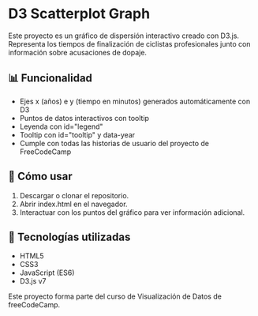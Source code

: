 # D3 Scatterplot Graph

Este proyecto es un gráfico de dispersión interactivo creado con D3.js. Representa los tiempos de finalización de ciclistas profesionales junto con información sobre acusaciones de dopaje.

## 📊 Funcionalidad

- Ejes x (años) e y (tiempo en minutos) generados automáticamente con D3
- Puntos de datos interactivos con tooltip
- Leyenda con id="legend"
- Tooltip con id="tooltip" y data-year
- Cumple con todas las historias de usuario del proyecto de FreeCodeCamp

## 🚀 Cómo usar

1. Descargar o clonar el repositorio.
2. Abrir index.html en el navegador.
3. Interactuar con los puntos del gráfico para ver información adicional.

## 🔧 Tecnologías utilizadas

- HTML5
- CSS3
- JavaScript (ES6)
- D3.js v7

Este proyecto forma parte del curso de Visualización de Datos de freeCodeCamp.
